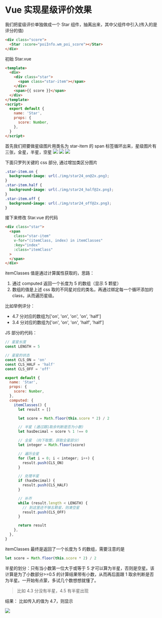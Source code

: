 # Vue 实现星级评价效果

我们把星级评价单独做成一个 Star 组件，抽离出来，其中父组件中引入(传入的是评分的值)

```html
<div class="score">
  <Star :score="poiInfo.wm_poi_score"></Star>
</div>
```

初始 Star.vue

```html
<template>
  <div>
    <div class="star">
      <span class="star-item"></span>
    </div>
    <span>{{ score }}</span>
  </div>
</template>
<script>
  export default {
    name: 'Star',
    props: {
      score: Number,
    },
  }
</script>
```

首先我们把要做星级图片用类名为 star-item 的 span 标签循环出来，星级图片有三张，全星，半星，空星
![](https://user-gold-cdn.xitu.io/2019/12/29/16f51be56d1a5ea8?w=20&h=19&f=png&s=1215)
![](https://user-gold-cdn.xitu.io/2019/12/29/16f51bdf50383e0f?w=20&h=19&f=png&s=1349)
![](https://user-gold-cdn.xitu.io/2019/12/29/16f51be27b49b42d?w=20&h=19&f=png&s=1220)

下面只罗列关键的 css 部分, 通过增加类区分图片

```css
.star-item.on {
  background-image: url(./img/star24_on@2x.png);
}
.star-item.half {
  background-image: url(./img/star24_half@2x.png);
}
.star-item.off {
  background-image: url(./img/star24_off@2x.png);
}
```

接下来修改 Star.vue 的代码

```html
<div class="star">
  <span
    class="star-item"
    v-for="(itemClass, index) in itemClasses"
    :key="index"
    :class="itemClass"
  >
  </span>
</div>
```

itemClasses 值是通过计算属性获取的，思路：

1. 通过 computed 返回一个长度为 5 的数组（显示 5 颗星）
2. 数组的值是上述 css 取的不同星对应的类名，再通过绑定每一个循环添加的 class，从而遍历星级。

比如举例评分：

- 4.7 分对应的数组为['on', 'on', 'on', 'on', 'half']
- 3.4 分对应的数组为['on', 'on', 'on', 'half', 'half']

JS 部分的代码：

```javascript
// 星星长度
const LENGTH = 5

// 星星的状态
const CLS_ON = 'on'
const CLS_HALF = 'half'
const CLS_OFF = 'off'

export default {
  name: 'Star',
  props: {
    score: Number,
  },
  computed: {
    itemClasses() {
      let result = []

      let score = Math.floor(this.score * 2) / 2

      // 半星 (通过跟1取余判断是否为小数)
      let hasDecimal = score % 1 !== 0

      // 全星 （向下取整，获取全星部分）
      let integer = Math.floor(score)

      // 遍历全星
      for (let i = 0; i < integer; i++) {
        result.push(CLS_ON)
      }

      // 处理半星
      if (hasDecimal) {
        result.push(CLS_HALF)
      }

      // 补齐
      while (result.length < LENGTH) {
        // 到这里还不够五颗星，则凑空星
        result.push(CLS_OFF)
      }

      return result
    },
  },
}
```

itemClasses 最终是返回了一个长度为 5 的数组，需要注意的是

```javascript
let score = Math.floor(this.score * 2) / 2
```

半星的划分：只有当小数第一位大于或等于 5 才可以算为半星，否则是空星。该计算是为了小数部分>=0.5 的计算结果带有小数，从而再后面跟 1 取余判断是否为半星。一开始有点蒙，多试几个数想想就懂了。

> 比如 4.3 分没有半星，4.5 有半星出现

结果：
比如传入的值为 4.7，则显示

![](https://user-gold-cdn.xitu.io/2019/12/29/16f51d7db002aa38?w=161&h=28&f=png&s=5690)
